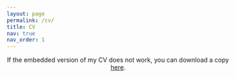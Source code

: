 ```yaml
---
layout: page
permalink: /cv/
title: CV
nav: true
nav_order: 1
---
```




<center>
If the embedded version of my CV does not work, you can download a copy <a href="/assets/pdf/GZanello_CV.pdf" target="_blank">here</a>.
</center>

<br>

<center>
<object data="/assets/pdf/GZanello_CV.pdf#view=FitH&pagemode=none" width="100%" height="800px" type="application/pdf">
    <embed src="/assets/pdf/GZanello_CV.pdf#view=FitH&pagemode=none" width="100%" height="800px" type="application/pdf" />
</object>
</center>
